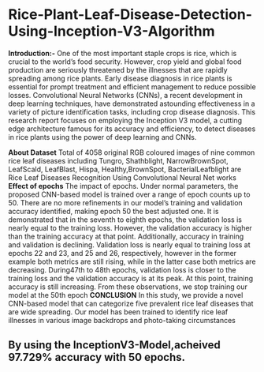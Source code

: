 # Rice-Plant-Leaf-Disease-Detection-Using-Inception-V3-Algorithm
**Introduction:-**
One of the most important staple crops is rice, which is crucial to the world’s food security.
However, crop yield and global food production are seriously threatened by the illnesses that
are rapidly spreading among rice plants. Early disease diagnosis in rice plants is essential for
prompt treatment and efficient management to reduce possible losses. Convolutional Neural
Networks (CNNs), a recent development in deep learning techniques, have demonstrated
astounding effectiveness in a variety of picture identification tasks, including crop disease
diagnosis. This research report focuses on employing the Inception V3 model, a cutting
edge architecture famous for its accuracy and efficiency, to detect diseases in rice plants
using the power of deep learning and CNNs.

**About Dataset**
 Total of 4058 original RGB coloured images of nine common rice leaf diseases including
 Tungro, Shathblight, NarrowBrownSpot, LeafScald, LeafBlast, Hispa, Healthy,BrownSpot,
 BacterialLeafblight are Rice Leaf Diseases Recognition Using Convolutional Neural Net
works
**Effect of epochs**
 The impact of epochs. Under normal parameters, the proposed CNN-based model is trained
 over a range of epoch counts up to 50. There are no more refinements in our model’s
 training and validation accuracy identified, making epoch 50 the best adjusted one. It is
 demonstrated that in the seventh to eighth epochs, the validation loss is nearly equal to
 the training loss. However, the validation accuracy is higher than the training accuracy at
 that point. Additionally, accuracy in training and validation is declining. Validation loss is
 nearly equal to training loss at epochs 22 and 23, and 25 and 26, respectively, however in
 the former example both metrics are still rising, while in the latter case both metrics are
 decreasing. During47th to 48th epochs, validation loss is closer to the training loss and the
 validation accuracy is at its peak. At this point, training accuracy is still increasing. From
 these observations, we stop training our model at the 50th epoch
**CONCLUSION**
 In this study, we provide a novel CNN-based model that can categorize five prevalent
 rice leaf diseases that are wide spreading. Our model has been trained to identify rice
 leaf illnesses in various image backdrops and photo-taking circumstances
## By using the **InceptionV3-Model**,acheived 97.729% accuracy with 50 epochs.
